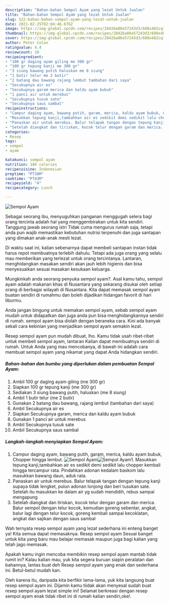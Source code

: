 ```yaml
---
description: "Bahan-bahan Sempol Ayam yang lezat Untuk Jualan"
title: "Bahan-bahan Sempol Ayam yang lezat Untuk Jualan"
slug: 522-bahan-bahan-sempol-ayam-yang-lezat-untuk-jualan
date: 2021-02-25T02:04:46.676Z
image: https://img-global.cpcdn.com/recipes/28426a06e57243d3/680x482cq70/sempol-ayam-foto-resep-utama.jpg
thumbnail: https://img-global.cpcdn.com/recipes/28426a06e57243d3/680x482cq70/sempol-ayam-foto-resep-utama.jpg
cover: https://img-global.cpcdn.com/recipes/28426a06e57243d3/680x482cq70/sempol-ayam-foto-resep-utama.jpg
author: Peter Colon
ratingvalue: 4.4
reviewcount: 10
recipeingredient:
- "100 gr daging ayam giling me 300 gr"
- "100 gr tepung kanji me 300 gr"
- "3 siung bawang putih haluskan me 8 siung"
- "1 butir telur me 2 butir"
- "2 batang dau bawang rajang lembut tambahan dari saya"
- "Secukupnya air es"
- "Secukupnya garam merica dan kaldu ayam bubuk"
- "1 panci air untuk merebus"
- "Secukupnya tusuk sate"
- "Secukupnya saus sambal"
recipeinstructions:
- "Campur daging ayam, bawang putih, garam, merica, kaldu ayam bubuk, Chopper hingga lembut."
- "Masukkan tepung kanji,tambahkan air es sedikit demi sedikit lalu chopper kembali hingga tercampur rata. Pindahkan adonan kedalam baskom lalu masukkan bawang daun, aduk rata."
- "Panaskan air untuk merebus. Balur telapak tangan dengan tepung kanji supaya tidak lengket, pulun adonan lonjong dan beri tusukan sate. Setelah itu masukkan ke dalam air yg sudah mendidih, rebus sampai mengapung"
- "Setelah diangkat dan tiriskan, kocok telur dengan garam dan merica. Balur sempol dengan telur kocok, kemudian goreng sebentar, angkat, balur lagi dengan telur kocok, goreng kembali sampai kecoklatan, angkat dan sajikan dengan saus sambal"
categories:
- Resep
tags:
- sempol
- ayam

katakunci: sempol ayam 
nutrition: 104 calories
recipecuisine: Indonesian
preptime: "PT38M"
cooktime: "PT43M"
recipeyield: "4"
recipecategory: Lunch

---
```



![Sempol Ayam](https://img-global.cpcdn.com/recipes/28426a06e57243d3/680x482cq70/sempol-ayam-foto-resep-utama.jpg)

Sebagai seorang ibu, menyuguhkan panganan menggugah selera bagi orang tercinta adalah hal yang menggembirakan untuk kita sendiri. Tanggung jawab seorang istri Tidak cuma mengurus rumah saja, tetapi anda pun wajib memastikan kebutuhan nutrisi terpenuhi dan juga santapan yang dimakan anak-anak mesti lezat.

Di waktu  saat ini, kalian sebenarnya dapat membeli santapan instan tidak harus repot membuatnya terlebih dahulu. Tetapi ada juga orang yang selalu mau memberikan yang terlezat untuk orang tercintanya. Lantaran, menghidangkan masakan sendiri akan jauh lebih higienis dan bisa menyesuaikan sesuai masakan kesukaan keluarga. 



Mungkinkah anda seorang penyuka sempol ayam?. Asal kamu tahu, sempol ayam adalah makanan khas di Nusantara yang sekarang disukai oleh setiap orang di berbagai wilayah di Nusantara. Kita dapat memasak sempol ayam buatan sendiri di rumahmu dan boleh dijadikan hidangan favorit di hari liburmu.

Anda jangan bingung untuk memakan sempol ayam, sebab sempol ayam mudah untuk didapatkan dan juga anda pun bisa menghidangkannya sendiri di rumah. sempol ayam bisa diolah dengan beraneka cara. Kini ada banyak sekali cara kekinian yang menjadikan sempol ayam semakin lezat.

Resep sempol ayam pun mudah dibuat, lho. Kamu tidak usah ribet-ribet untuk membeli sempol ayam, lantaran Kalian dapat membuatnya sendiri di rumah. Untuk Anda yang mau mencobanya, di bawah ini adalah cara membuat sempol ayam yang nikamat yang dapat Anda hidangkan sendiri.

<!--inarticleads1-->

##### Bahan-bahan dan bumbu yang diperlukan dalam pembuatan Sempol Ayam:

1. Ambil 100 gr daging ayam giling (me 300 gr)
1. Siapkan 100 gr tepung kanji (me 300 gr)
1. Sediakan 3 siung bawang putih, haluskan (me 8 siung)
1. Ambil 1 butir telur (me 2 butir)
1. Gunakan 2 batang dau bawang, rajang lembut (tambahan dari saya)
1. Ambil Secukupnya air es
1. Siapkan Secukupnya garam, merica dan kaldu ayam bubuk
1. Gunakan 1 panci air untuk merebus
1. Ambil Secukupnya tusuk sate
1. Ambil Secukupnya saus sambal




<!--inarticleads2-->

##### Langkah-langkah menyiapkan Sempol Ayam:

1. Campur daging ayam, bawang putih, garam, merica, kaldu ayam bubuk, Chopper hingga lembut.
<img src="https://img-global.cpcdn.com/steps/b1a03d42f701b5c1/160x128cq70/sempol-ayam-langkah-memasak-1-foto.jpg" alt="Sempol Ayam"><img src="https://img-global.cpcdn.com/steps/8959731e5ef41ea3/160x128cq70/sempol-ayam-langkah-memasak-1-foto.jpg" alt="Sempol Ayam">1. Masukkan tepung kanji,tambahkan air es sedikit demi sedikit lalu chopper kembali hingga tercampur rata. Pindahkan adonan kedalam baskom lalu masukkan bawang daun, aduk rata.
1. Panaskan air untuk merebus. Balur telapak tangan dengan tepung kanji supaya tidak lengket, pulun adonan lonjong dan beri tusukan sate. Setelah itu masukkan ke dalam air yg sudah mendidih, rebus sampai mengapung
1. Setelah diangkat dan tiriskan, kocok telur dengan garam dan merica. Balur sempol dengan telur kocok, kemudian goreng sebentar, angkat, balur lagi dengan telur kocok, goreng kembali sampai kecoklatan, angkat dan sajikan dengan saus sambal




Wah ternyata resep sempol ayam yang lezat sederhana ini enteng banget ya! Kita semua dapat memasaknya. Resep sempol ayam Sesuai banget untuk kita yang baru mau belajar memasak maupun juga bagi kalian yang telah jago memasak.

Apakah kamu ingin mencoba membikin resep sempol ayam mantab tidak rumit ini? Kalau kalian mau, yuk kita segera buruan siapin peralatan dan bahannya, lantas buat deh Resep sempol ayam yang enak dan sederhana ini. Betul-betul mudah kan. 

Oleh karena itu, daripada kita berfikir lama-lama, yuk kita langsung buat resep sempol ayam ini. Dijamin kamu tiidak akan menyesal sudah buat resep sempol ayam lezat simple ini! Selamat berkreasi dengan resep sempol ayam enak tidak ribet ini di rumah kalian sendiri,oke!.

